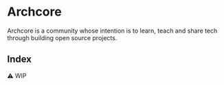 # Archcore

Archcore is a community whose intention is to learn, teach and share tech through building open source projects.

## Index

⚠️ WIP
